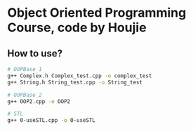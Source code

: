 # Object Oriented Programming Course, code by Houjie

## How to use?

```bash
# OOPBase_1
g++ Complex.h Complex_test.cpp -o complex_test
g++ String.h String_test.cpp -o String_test

# OOPBase_2
g++ OOP2.cpp -o OOP2

# STL
g++ 0-useSTL.cpp -o 0-useSTL
```